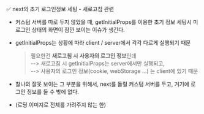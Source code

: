 ✅ next의 초기 로그인정보 세팅 - 새로고침 관련
* 커스텀 서버를 따로 두지 않았을 때, getInitialProps를 이용한 초기 정보 세팅시 미 로그인 상태의 화면이 잠깐 보이는 이슈가 생긴다.
* getInitialProps는 상황에 따라 client / server에서 각각 다르게 실행되기 때문
    > 필요한건 <b>새로고침 시</b> <b>사용자의 로그인 정보</b>인데 
    <br /> --> 새로고침 시 getInitialProps는 server에서만 실행되고,
    <br /> --> 사용자의 로그인 정보(cookie, webStorage ...) 는 client에 있기 때문

* 찰나의 잘못 보이는 그 부분을 위해서, next를 돌릴 커스텀 서버를 두고, 거기에 로그인 정보를 둘 수 밖에 없다.
* (로딩 이미지로 전체를 가려주지 않는 한)